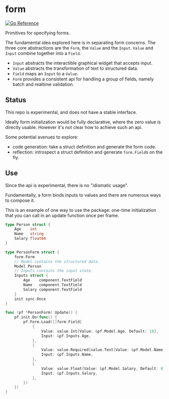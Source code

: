 # form

[![Go Reference](https://pkg.go.dev/badge/git.sr.ht/~jackmordaunt/gio-planet/form.svg)](https://pkg.go.dev/git.sr.ht/~jackmordaunt/gio-planet/form)

Primitives for specifying forms.

The fundamental idea explored here is in separating form concerns.
The three core abstractions are the `Form`, the `Value` and the `Input`.
`Value` and `Input` combine together into a `Field`.

- `Input` abstracts the interactible graphical widget that accepts input.
- `Value` abstracts the transformation of text to structured data.
- `Field` maps an `Input` to a `Value`.
- `Form` provides a consistent api for handling a group of fields, namely batch and realtime validation.

## Status

This repo is experimental, and does not have a stable interface.

Ideally form initialization would be fully declarative, where the zero value is directly usable.
However it's not clear how to achieve such an api.

Some potential avenues to explore:

- code generation: take a struct definition and generate the form code.
- reflection: introspect a struct definition and generate `form.Field`s on the fly.

## Use

Since the api is experimental, there is no "idiomatic usage".

Fundamentally, a form binds inputs to values and there are numerous ways to compose it.

This is an example of one way to use the package: one-time initialization that you can call in an
update function once per frame.

```go
type Person struct {
    Age    int
    Name   string
    Salary float64
}

type PersonForm struct {
    form.Form
    // Model contains the structured data.
    Model Person
    // Inputs contains the input state.
    Inputs struct {
        Age    component.TextField
        Name   component.TextField
        Salary component.TextField
    }
    init sync.Once
}

func (pf *PersonForm) Update() {
    pf.init.Do(func() {
        pf.Form.Load([]form.Field{
            {
                Value: value.Int{Value: &pf.Model.Age, Default: 18},
                Input: &pf.Inputs.Age,
            },
            {
                Value: value.Required{value.Text{Value: &pf.Model.Name, Default: ""}},
                Input: &pf.Inputs.Name,
            },
            {
                Value: value.Float{Value: &pf.Model.Salary, Default: 0},
                Input: &pf.Inputs.Salary,
            },
        })
    })
}
```
